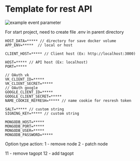 # Template for rest API

![example event parameter](https://github.com/mikalai2006/geoinfo-api/actions/workflows/push.yml/badge.svg?branch=main&event=push)

For start project, need to create file .env in parent directory

```
HOST_DATA=***** // directory for save docker volume
APP_ENV=*****  // local or host

CLIENT_HOST=***** // Client host (Ex: http://localhost:3000)

HOST=***** // API host (Ex: localhost)
PORT=*****

// OAuth vk
VK_CLIENT_ID=*****
VK_CLIENT_SECRET=*****
// OAuth google
GOOGLE_CLIENT_ID=*****
GOOGLE_CLIENT_SECRET=*****
NAME_COOKIE_REFRESH=***** // name cookie for resresh token

SALT=***** // custom string
SIGNING_KEY=***** // custom string

MONGODB_HOST=*****
MONGODB_PORT=*****
MONGODB_USER=*****
MONGODB_PASSWORD=*****
```

Option type action:
1 - remove node
2 - patch node

11 - remove tagopt
12 - add tagopt



